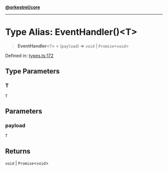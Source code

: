 [**@orkestrel/core**](../index.md)

***

# Type Alias: EventHandler()\<T\>

> **EventHandler**\<`T`\> = (`payload`) => `void` \| `Promise`\<`void`\>

Defined in: [types.ts:172](https://github.com/orkestrel/core/blob/ccb170966790f428093f11a71a5646a6e842dbf9/src/types.ts#L172)

## Type Parameters

### T

`T`

## Parameters

### payload

`T`

## Returns

`void` \| `Promise`\<`void`\>
